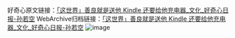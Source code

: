 好奇心原文链接：[「这世界」善良就是送他 Kindle 还要给他充电器_文化_好奇心日报-孙若空](https://www.qdaily.com/articles/5930.html)
WebArchive归档链接：[「这世界」善良就是送他 Kindle 还要给他充电器_文化_好奇心日报-孙若空](http://web.archive.org/web/20190623165631/https://www.qdaily.com/articles/5930.html)
![image](http://ww3.sinaimg.cn/large/007d5XDply1g3w9ayevh2j30u02ube81)
